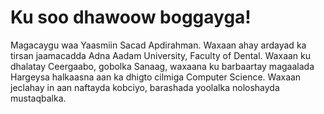 
  </head>
  <body>
    <h1>Ku soo dhawoow boggayga!</h1>
    <p>
      Magacaygu waa Yaasmiin Sacad Apdirahman. Waxaan ahay ardayad ka tirsan jaamacadda Adna Aadam University, Faculty of Dental. Waxaan ku dhalatay Ceergaabo, gobolka Sanaag, waxaana ku barbaartay magaalada Hargeysa halkaasna aan ka dhigto cilmiga Computer Science. Waxaan jeclahay in aan naftayda kobciyo, barashada yoolalka noloshayda mustaqbalka.
    </p>
  </body>
</html>
